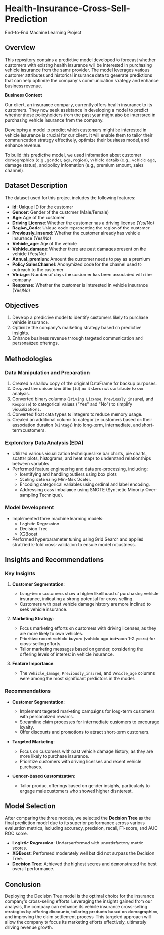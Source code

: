 # Health-Insurance-Cross-Sell-Prediction
End-to-End Machine Learning Project

## Overview

This repository contains a predictive model developed to forecast whether customers with existing health insurance will be interested in purchasing vehicle insurance from the same provider. The model leverages various customer attributes and historical insurance data to generate predictions that can help optimize the company's communication strategy and enhance business revenue.

**Business Context**

Our client, an insurance company, currently offers health insurance to its customers. They now seek assistance in developing a model to predict whether these policyholders from the past year might also be interested in purchasing vehicle insurance from the company.

Developing a model to predict which customers might be interested in vehicle insurance is crucial for our client. It will enable them to tailor their communication strategy effectively, optimize their business model, and enhance revenue.

To build this predictive model, we used information about customer demographics (e.g., gender, age, region), vehicle details (e.g., vehicle age, damage status), and policy information (e.g., premium amount, sales channel).

## Dataset Description

The dataset used for this project includes the following features:

- **id**: Unique ID for the customer
- **Gender**: Gender of the customer (Male/Female)
- **Age**: Age of the customer
- **Driving License**: Whether the customer has a driving license (Yes/No)
- **Region_Code**: Unique code representing the region of the customer
- **Previously_insured**: Whether the customer already has vehicle insurance (Yes/No)
- **Vehicle_age**: Age of the vehicle
- **Vehicle_damage**: Whether there are past damages present on the vehicle (Yes/No)
- **Annual_premium**: Amount the customer needs to pay as a premium
- **Policy SalesChannel**: Anonymized code for the channel used to outreach to the customer
- **Vintage**: Number of days the customer has been associated with the company
- **Response**: Whether the customer is interested in vehicle insurance (Yes/No)

## Objectives

1. Develop a predictive model to identify customers likely to purchase vehicle insurance.
2. Optimize the company’s marketing strategy based on predictive insights.
3. Enhance business revenue through targeted communication and personalized offerings.

## Methodologies

### Data Manipulation and Preparation

1. Created a shallow copy of the original DataFrame for backup purposes.
2. Dropped the unique identifier (`id`) as it does not contribute to our analysis.
3. Converted binary columns (`Driving License`, `Previously_insured`, and `Response`) to categorical values ("Yes" and "No") to simplify visualizations.
4. Converted float data types to integers to reduce memory usage.
5. Created an additional column to categorize customers based on their association duration (`vintage`) into long-term, intermediate, and short-term customers.

### Exploratory Data Analysis (EDA)

- Utilized various visualization techniques like bar charts, pie charts, scatter plots, histograms, and heat maps to understand relationships between variables.
- Performed feature engineering and data pre-processing, including:
  - Identifying and handling outliers using box plots.
  - Scaling data using Min-Max Scaler.
  - Encoding categorical variables using ordinal and label encoding.
  - Addressing class imbalance using SMOTE (Synthetic Minority Over-sampling Technique).

### Model Development

- Implemented three machine learning models:
  - Logistic Regression
  - Decision Tree
  - XGBoost
- Performed hyperparameter tuning using Grid Search and applied stratified k-fold cross-validation to ensure model robustness.

## Insights and Recommendations

### Key Insights

1. **Customer Segmentation**: 
   - Long-term customers show a higher likelihood of purchasing vehicle insurance, indicating a strong potential for cross-selling.
   - Customers with past vehicle damage history are more inclined to seek vehicle insurance.

2. **Marketing Strategy**:
   - Focus marketing efforts on customers with driving licenses, as they are more likely to own vehicles.
   - Prioritize recent vehicle buyers (vehicle age between 1-2 years) for cross-selling efforts.
   - Tailor marketing messages based on gender, considering the differing levels of interest in vehicle insurance.

3. **Feature Importance**:
   - The `Vehicle_damage`, `Previously_insured`, and `Vehicle_age` columns were among the most significant predictors in the model.

### Recommendations

- **Customer Segmentation**: 
  - Implement targeted marketing campaigns for long-term customers with personalized rewards.
  - Streamline claim processes for intermediate customers to encourage loyalty.
  - Offer discounts and promotions to attract short-term customers.

- **Targeted Marketing**:
  - Focus on customers with past vehicle damage history, as they are more likely to purchase insurance.
  - Prioritize customers with driving licenses and recent vehicle purchases.

- **Gender-Based Customization**:
  - Tailor product offerings based on gender insights, particularly to engage male customers who showed higher disinterest.

## Model Selection

After comparing the three models, we selected the **Decision Tree** as the final prediction model due to its superior performance across various evaluation metrics, including accuracy, precision, recall, F1-score, and AUC ROC score. 

- **Logistic Regression**: Underperformed with unsatisfactory metric scores.
- **XGBoost**: Performed moderately well but did not surpass the Decision Tree.
- **Decision Tree**: Achieved the highest scores and demonstrated the best overall performance.

## Conclusion

Deploying the Decision Tree model is the optimal choice for the insurance company's cross-selling efforts. Leveraging the insights gained from our analysis, the company can enhance its vehicle insurance cross-selling strategies by offering discounts, tailoring products based on demographics, and improving the claim settlement process. This targeted approach will allow the company to focus its marketing efforts effectively, ultimately driving revenue growth.

